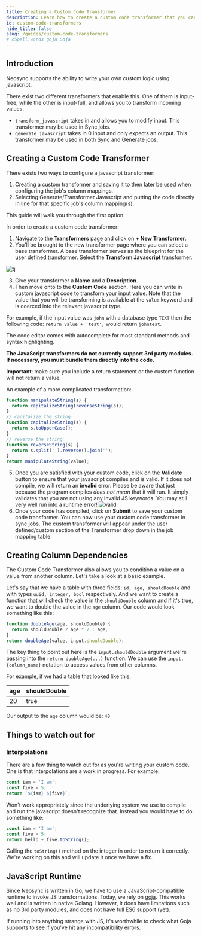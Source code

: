 ```yaml
---
title: Creating a Custom Code Transformer
description: Learn how to create a custom code transformer that you can use to implement your own anonymization and synthetic data logic
id: custom-code-transformers
hide_title: false
slug: /guides/custom-code-transformers
# cSpell:words goja Goja
---
```


## Introduction

Neosync supports the ability to write your own custom logic using javascript.

There exist two different transformers that enable this. One of them is input-free, while the other is input-full, and allows you to transform incoming values.

- `transform_javascript` takes in and allows you to modify input. This transformer may be used in Sync jobs.
- `generate_javascript` takes in 0 input and only expects an output. This transformer may be used in both Sync and Generate jobs.

## Creating a Custom Code Transformer

There exists two ways to configure a javascript transformer:

1. Creating a custom transformer and saving it to then later be used when configuring the job's column mappings.
2. Selecting Generate/Transformer Javascript and putting the code directly in line for that specific job's column mapping(s).

This guide will walk you through the first option.

In order to create a custom code transformer:

1. Navigate to the **Transformers** page and click on **+ New Transformer**.
2. You'll be brought to the new transformer page where you can select a base transformer. A base transformer serves as the blueprint for the user defined transformer. Select the **Transform Javascript** transformer.

![tj](https://assets.nucleuscloud.com/neosync/docs/customcodetransformer.png)

3. Give your transformer a **Name** and a **Description**.
4. Then move onto to the **Custom Code** section. Here you can write in custom javascript code to transform your input value.
   Note that the value that you will be transforming is available at the `value` keyword and is coerced into the relevant javascript type.

For example, if the input value was `john` with a database type `TEXT` then the following code: `return value + 'test';` would return `johntest`.

The code editor comes with autocomplete for most standard methods and syntax highlighting.

**The JavaScript transformers do not currently support 3rd party modules. If necessary, you must bundle them directly into the code.**

**Important**: make sure you include a return statement or the custom function will not return a value.

An example of a more complicated transformation:

```javascript
function manipulateString(s) {
  return capitalizeString(reverseString(s));
}
// capitalize the string
function capitalizeString(s) {
  return s.toUpperCase();
}
// reverse the string
function reverseString(s) {
  return s.split('').reverse().join('');
}
return manipulateString(value);
```

5. Once you are satisfied with your custom code, click on the **Validate** button to ensure that your javascript compiles and is valid. If it does not compile, we will return an **invalid** error. Please be aware that just because the program compiles _does not mean_ that it will run. It simply validates that you are not using any invalid JS keywords. You may still very well run into a runtime error!
   ![valid](/img/valid-javascript.png)
6. Once your code has compiled, click on **Submit** to save your custom code transformer. You can now use your custom code transformer in sync jobs. The custom transformer will appear under the user defined/custom section of the Transformer drop down in the job mapping table.

## Creating Column Dependencies

The Custom Code Transformer also allows you to condition a value on a value from another column. Let's take a look at a basic example.

Let's say that we have a table with three fields: `id, age, shouldDouble` and with types `uuid, integer, bool` respectively. And we want to create a function that will check the value in the `shouldDouble` column and if it's true, we want to double the value in the `age` column. Our code would look something like this:

```javascript
function doubleAge(age, shouldDouble) {
  return shouldDouble ? age * 2 : age;
}
return doubleAge(value, input.shouldDouble);
```

The key thing to point out here is the `input.shouldDouble` argument we're passing into the `return doubleAge(...)` function. We can use the `input.{column_name}` notation to access values from other columns.

For example, if we had a table that looked like this:

| age | shouldDouble |
| --- | ------------ |
| 20  | true         |

Our output to the `age` column would be: `40`

## Things to watch out for

### Interpolations

There are a few thing to watch out for as you're writing your custom code. One is that interpolations are a work in progress. For example:

```javascript
const iam = 'I am';
const five = 5;
return `${iam} ${five}`;
```

Won't work appropriately since the underlying system we use to compile and run the javascript doesn't recognize that. Instead you would have to do something like:

```javascript
const iam = 'I am';
const five = 5;
return hello + five.toString();
```

Calling the `toString()` method on the integer in order to return it correctly. We're working on this and will update it once we have a fix.

## JavaScript Runtime

Since Neosync is written in Go, we have to use a JavaScript-compatible runtime to invoke JS transformations. Today, we rely on [goja](https://github.com/dop251/goja). This works well and is written in native Golang. However, it does have limitations such as no 3rd party modules, and does not have full ES6 support (yet).

If running into anything strange with JS, it's worthwhile to check what Goja supports to see if you've hit any incompatibility errors.
